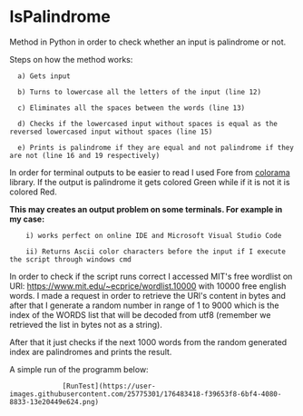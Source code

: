 # IsPalindrome
Method in Python in order to check whether an input is palindrome or not.


Steps on how the method works:

      a) Gets input
  
      b) Turns to lowercase all the letters of the input (line 12)
  
      c) Eliminates all the spaces between the words (line 13)
  
      d) Checks if the lowercased input without spaces is equal as the reversed lowercased input without spaces (line 15)
      
      e) Prints is palindrome if they are equal and not palindrome if they are not (line 16 and 19 respectively)
  
  
  In order for terminal outputs to be easier to read I used Fore from [colorama](https://pypi.org/project/colorama/) library. If the output is palindrome it gets colored Green while if it is not it is colored Red.
  
  **This may creates an output problem on some terminals. For example in my case:**
  
        i) works perfect on online IDE and Microsoft Visual Studio Code 
                                           
        ii) Returns Ascii color characters before the input if I execute the script through windows cmd
                                                          

In order to check if the script runs correct I accessed MIT's free wordlist on URl: https://www.mit.edu/~ecprice/wordlist.10000 with 10000 free english words.
I made a request in order to retrieve the URl's content in bytes and after that I generate a random number in range of 1 to 9000 which is the index of the WORDS list that will be decoded from utf8 (remember we retrieved the list in bytes not as a string). 

After that it just checks if the next 1000 words from the random generated index are palindromes and prints the result.  



A simple run of the programm below:

                 [RunTest](https://user-images.githubusercontent.com/25775301/176483418-f39653f8-6bf4-4080-8833-13e20449e624.png)

